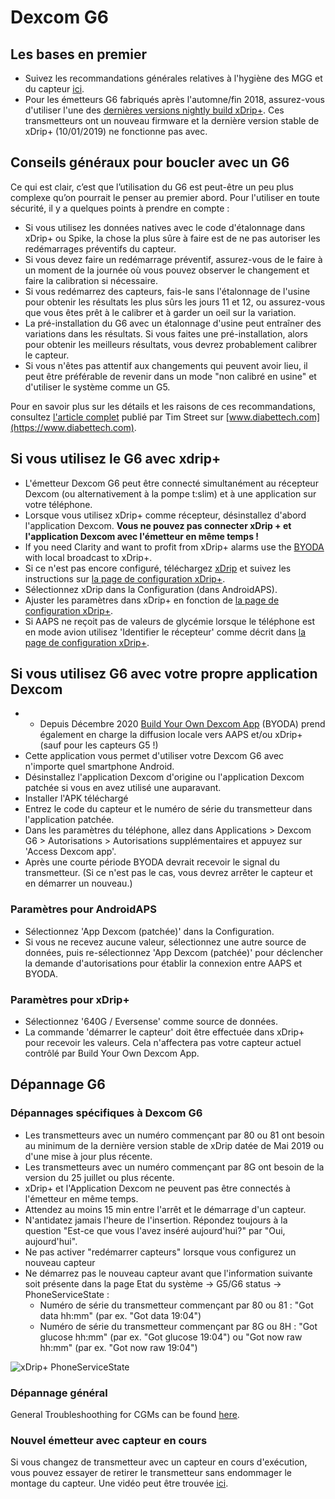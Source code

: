 # Dexcom G6

## Les bases en premier

-   Suivez les recommandations générales relatives à l'hygiène des MGG et du capteur [ici](../Hardware/GeneralCGMRecommendation.md).
-   Pour les émetteurs G6 fabriqués après l'automne/fin 2018, assurez-vous d'utiliser l'une des [dernières versions nightly build xDrip+](https://github.com/NightscoutFoundation/xDrip/releases). Ces transmetteurs ont un nouveau firmware et la dernière version stable de xDrip+ (10/01/2019) ne fonctionne pas avec.

## Conseils généraux pour boucler avec un G6

Ce qui est clair, c’est que l’utilisation du G6 est peut-être un peu plus complexe qu’on pourrait le penser au premier abord. Pour l'utiliser en toute sécurité, il y a quelques points à prendre en compte :

-   Si vous utilisez les données natives avec le code d'étalonnage dans xDrip+ ou Spike, la chose la plus sûre à faire est de ne pas autoriser les redémarrages préventifs du capteur.
-   Si vous devez faire un redémarrage préventif, assurez-vous de le faire à un moment de la journée où vous pouvez observer le changement et faire la calibration si nécessaire.
-   Si vous redémarrez des capteurs, fais-le sans l'étalonnage de l'usine pour obtenir les résultats les plus sûrs les jours 11 et 12, ou assurez-vous que vous êtes prêt à le calibrer et à garder un oeil sur la variation.
-   La pré-installation du G6 avec un étalonnage d'usine peut entraîner des variations dans les résultats. Si vous faites une pré-installation, alors pour obtenir les meilleurs résultats, vous devrez probablement calibrer le capteur.
-   Si vous n'êtes pas attentif aux changements qui peuvent avoir lieu, il peut être préférable de revenir dans un mode "non calibré en usine" et d'utiliser le système comme un G5.

Pour en savoir plus sur les détails et les raisons de ces recommandations, consultez [l'article complet](https://www.diabettech.com/artificial-pancreas/diy-looping-and-cgm/) publié par Tim Street sur [www.diabettech.com](https://www.diabettech.com).

## Si vous utilisez le G6 avec xdrip+

-   L'émetteur Dexcom G6 peut être connecté simultanément au récepteur Dexcom (ou alternativement à la pompe t:slim) et à une application sur votre téléphone.
-   Lorsque vous utilisez xDrip+ comme récepteur, désinstallez d'abord l'application Dexcom. **Vous ne pouvez pas connecter xDrip + et l'application Dexcom avec l'émetteur en même temps !**
-   If you need Clarity and want to profit from xDrip+ alarms use the [BYODA](../Hardware/DexcomG6.md#if-using-g6-with-build-your-own-dexcom-app) with local broadcast to xDrip+.
-   Si ce n'est pas encore configuré, téléchargez [xDrip](https://github.com/NightscoutFoundation/xDrip) et suivez les instructions sur [la page de configuration xDrip+](../Configuration/xdrip.md).
-   Sélectionnez xDrip dans la Configuration (dans AndroidAPS).
-   Ajuster les paramètres dans xDrip+ en fonction de [la page de configuration xDrip+](../Configuration/xdrip.md).
-   Si AAPS ne reçoit pas de valeurs de glycémie lorsque le téléphone est en mode avion utilisez 'Identifier le récepteur' comme décrit dans [la page de configuration xDrip+](../Configuration/xdrip.md).

## Si vous utilisez G6 avec votre propre application Dexcom

-   * Depuis Décembre 2020 [Build Your Own Dexcom App](https://docs.google.com/forms/d/e/1FAIpQLScD76G0Y-BlL4tZljaFkjlwuqhT83QlFM5v6ZEfO7gCU98iJQ/viewform?fbzx=2196386787609383750&fbclid=IwAR2aL8Cps1s6W8apUVK-gOqgGpA-McMPJj9Y8emf_P0-_gAsmJs6QwAY-o0) (BYODA) prend également en charge la diffusion locale vers AAPS et/ou xDrip+ (sauf pour les capteurs G5 !)
-   Cette application vous permet d'utiliser votre Dexcom G6 avec n'importe quel smartphone Android.
-   Désinstallez l'application Dexcom d'origine ou l'application Dexcom patchée si vous en avez utilisé une auparavant.
-   Installer l'APK téléchargé
-   Entrez le code du capteur et le numéro de série du transmetteur dans l'application patchée.
-   Dans les paramètres du téléphone, allez dans Applications > Dexcom G6 > Autorisations > Autorisations supplémentaires et appuyez sur 'Access Dexcom app'.
-   Après une courte période BYODA devrait recevoir le signal du transmetteur. (Si ce n'est pas le cas, vous devrez arrêter le capteur et en démarrer un nouveau.)

### Paramètres pour AndroidAPS

-   Sélectionnez 'App Dexcom (patchée)' dans la Configuration.
-   Si vous ne recevez aucune valeur, sélectionnez une autre source de données, puis re-sélectionnez 'App Dexcom (patchée)' pour déclencher la demande d'autorisations pour établir la connexion entre AAPS et BYODA.

### Paramètres pour xDrip+

-   Sélectionnez '640G / Eversense' comme source de données.
-   La commande 'démarrer le capteur' doit être effectuée dans xDrip+ pour recevoir les valeurs. Cela n'affectera pas votre capteur actuel contrôlé par Build Your Own Dexcom App.

## Dépannage G6

### Dépannages spécifiques à Dexcom G6

-   Les transmetteurs avec un numéro commençant par 80 ou 81 ont besoin au minimum de la dernière version stable de xDrip datée de Mai 2019 ou d'une mise à jour plus récente.
-   Les transmetteurs avec un numéro commençant par 8G ont besoin de la version du 25 juillet ou plus récente.
-   xDrip+ et l'Application Dexcom ne peuvent pas être connectés à l'émetteur en même temps.
-   Attendez au moins 15 min entre l'arrêt et le démarrage d'un capteur.
-   N'antidatez jamais l'heure de l'insertion. Répondez toujours à la question "Est-ce que vous l'avez inséré aujourd'hui?" par "Oui, aujourd'hui".
-   Ne pas activer "redémarrer capteurs" lorsque vous configurez un nouveau capteur
-   Ne démarrez pas le nouveau capteur avant que l'information suivante soit présente dans la page Etat du système -> G5/G6 status -> PhoneServiceState :
    -   Numéro de série du transmetteur commençant par 80 ou 81 : "Got data hh:mm" (par ex. "Got data 19:04")
    -   Numéro de série du transmetteur commençant par 8G ou 8H : "Got glucose hh:mm" (par ex. "Got glucose 19:04") ou "Got now raw hh:mm" (par ex. "Got now raw 19:04")

![xDrip+ PhoneServiceState](../images/xDrip_Dexcom_PhoneServiceState.png)

### Dépannage général

General Troubleshoothing for CGMs can be found [here](./GeneralCGMRecommendation.html#troubleshooting).

### Nouvel émetteur avec capteur en cours

Si vous changez de transmetteur avec un capteur en cours d'exécution, vous pouvez essayer de retirer le transmetteur sans endommager le montage du capteur. Une vidéo peut être trouvée [ici](https://youtu.be/tx-kTsrkNUM).
